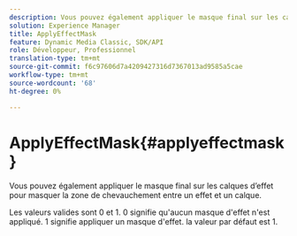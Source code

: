 ```yaml
---
description: Vous pouvez également appliquer le masque final sur les calques d’effet pour masquer la zone de chevauchement entre un effet et un calque.
solution: Experience Manager
title: ApplyEffectMask
feature: Dynamic Media Classic, SDK/API
role: Développeur, Professionnel
translation-type: tm+mt
source-git-commit: f6c97606d7a4209427316d7367013ad9585a5cae
workflow-type: tm+mt
source-wordcount: '68'
ht-degree: 0%

---
```



# ApplyEffectMask{#applyeffectmask}

Vous pouvez également appliquer le masque final sur les calques d’effet pour masquer la zone de chevauchement entre un effet et un calque.

Les valeurs valides sont 0 et 1. 0 signifie qu&#39;aucun masque d&#39;effet n&#39;est appliqué. 1 signifie appliquer un masque d&#39;effet. la valeur par défaut est 1.

